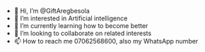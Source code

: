- 👋 Hi, I’m @GiftAregbesola
- 👀 I’m interested in Artificial intelligence 
- 🌱 I’m currently learning how to become better 
- 💞️ I’m looking to collaborate on related interests
- 📫 How to reach me 07062568600, also my WhatsApp number 

<!---
GiftAregbesola/GiftAregbesola is a ✨ special ✨ repository because its `README.md` (this file) appears on your GitHub profile.
You can click the Preview link to take a look at your changes.
--->
